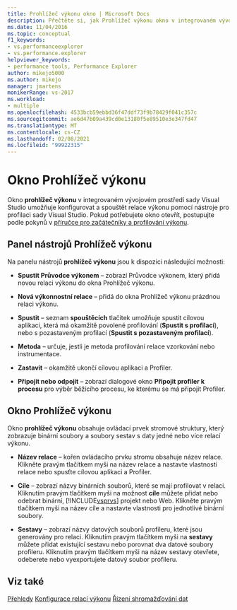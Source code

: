 ```yaml
---
title: Prohlížeč výkonu okno | Microsoft Docs
description: Přečtěte si, jak Prohlížeč výkonu okno v integrovaném vývojovém prostředí sady Visual Studio umožňuje konfigurovat relace výkonu pomocí Nástroje pro profilaci sady Visual Studio.
ms.date: 11/04/2016
ms.topic: conceptual
f1_keywords:
- vs.performanceexplorer
- vs.performance.explorer
helpviewer_keywords:
- performance tools, Performance Explorer
author: mikejo5000
ms.author: mikejo
manager: jmartens
monikerRange: vs-2017
ms.workload:
- multiple
ms.openlocfilehash: 4533bcb59ebbd36f47ddf73f9b78429f041c357c
ms.sourcegitcommit: ae6d47b09a439cd0e13180f5e89510e3e347fd47
ms.translationtype: MT
ms.contentlocale: cs-CZ
ms.lasthandoff: 02/08/2021
ms.locfileid: "99922315"
---
```

# <a name="performance-explorer-window"></a>Okno Prohlížeč výkonu

Okno **prohlížeč výkonu** v integrovaném vývojovém prostředí sady Visual Studio umožňuje konfigurovat a spouštět relace výkonu pomocí nástroje pro profilaci sady Visual Studio. Pokud potřebujete okno otevřít, postupujte podle pokynů v [příručce pro začátečníky a profilování výkonu](../profiling/beginners-guide-to-cpu-sampling.md).

## <a name="performance-explorer-toolbar"></a>Panel nástrojů Prohlížeč výkonu

Na panelu nástrojů **prohlížeč výkonu** jsou k dispozici následující možnosti:

- **Spustit Průvodce výkonem** – zobrazí Průvodce výkonem, který přidá novou relaci výkonu do okna Prohlížeč výkonu.

- **Nová výkonnostní relace** – přidá do okna Prohlížeč výkonu prázdnou relaci výkonu.

- **Spustit** – seznam **spouštěcích** tlačítek umožňuje spustit cílovou aplikaci, která má okamžitě povolené profilování (**Spustit s profilací**), nebo s pozastaveným profilací (**Spustit s pozastaveným profilací**).

- **Metoda** – určuje, jestli je metoda profilování relace vzorkování nebo instrumentace.

- **Zastavit** – okamžitě ukončí cílovou aplikaci a Profiler.

- **Připojit nebo odpojit** – zobrazí dialogové okno **Připojit profiler k procesu** pro výběr běžícího procesu, ke kterému se má připojit Profiler.

## <a name="performance-explorer-window"></a>Okno Prohlížeč výkonu

Okno **prohlížeč výkonu** obsahuje ovládací prvek stromové struktury, který zobrazuje binární soubory a soubory sestav s daty jedné nebo více relací výkonu.

- **Název relace** – kořen ovládacího prvku stromu obsahuje název relace. Klikněte pravým tlačítkem myši na název relace a nastavte vlastnosti relace nebo spusťte cílovou aplikaci a Profiler.

- **Cíle** – zobrazí názvy binárních souborů, které se mají profilovat v relaci. Kliknutím pravým tlačítkem myši na možnost **cíle** můžete přidat nebo odebrat binární, [!INCLUDE[vsprvs](../code-quality/includes/vsprvs_md.md)] projekt nebo Web. Klikněte pravým tlačítkem myši na název cíle a nastavte vlastnosti pro jednotlivé binární soubory.

- **Sestavy** – zobrazí názvy datových souborů profileru, které jsou generovány pro relaci. Kliknutím pravým tlačítkem myši na **sestavy** můžete přidat existující sestavu nebo porovnat dva datové soubory profileru. Kliknutím pravým tlačítkem myši na název sestavy otevřete, odeberete nebo vyexportujete datový soubor profileru.

## <a name="see-also"></a>Viz také

[Přehledy](../profiling/overviews-performance-tools.md) 
 [Konfigurace relací výkonu](../profiling/configuring-performance-sessions.md) 
 [Řízení shromažďování dat](../profiling/controlling-data-collection.md)
